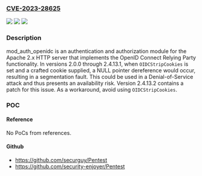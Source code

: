 ### [CVE-2023-28625](https://cve.mitre.org/cgi-bin/cvename.cgi?name=CVE-2023-28625)
![](https://img.shields.io/static/v1?label=Product&message=mod_auth_openidc&color=blue)
![](https://img.shields.io/static/v1?label=Version&message=%3D%20%3E%3D%202.0.0%2C%20%3C%202.4.13.2%20&color=brighgreen)
![](https://img.shields.io/static/v1?label=Vulnerability&message=CWE-476%3A%20NULL%20Pointer%20Dereference&color=brighgreen)

### Description

mod_auth_openidc is an authentication and authorization module for the Apache 2.x HTTP server that implements the OpenID Connect Relying Party functionality. In versions 2.0.0 through 2.4.13.1, when `OIDCStripCookies` is set and a crafted cookie supplied, a NULL pointer dereference would occur, resulting in a segmentation fault. This could be used in a Denial-of-Service attack and thus presents an availability risk. Version 2.4.13.2 contains a patch for this issue. As a workaround, avoid using `OIDCStripCookies`.

### POC

#### Reference
No PoCs from references.

#### Github
- https://github.com/securguy/Pentest
- https://github.com/security-enjoyer/Pentest

